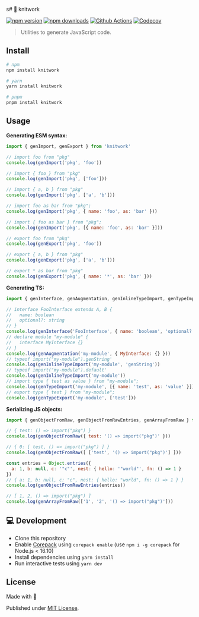 s# 🧶 knitwork

[![npm version][npm-version-src]][npm-version-href]
[![npm downloads][npm-downloads-src]][npm-downloads-href]
[![Github Actions][github-actions-src]][github-actions-href]
[![Codecov][codecov-src]][codecov-href]

> Utilities to generate JavaScript code.

## Install

```sh
# npm
npm install knitwork

# yarn
yarn install knitwork

# pnpm
pnpm install knitwork
```

## Usage

**Generating ESM syntax:**

```js
import { genImport, genExport } from 'knitwork'

// import foo from "pkg"
console.log(genImport('pkg', 'foo'))

// import { foo } from "pkg"
console.log(genImport('pkg', ['foo']))

// import { a, b } from "pkg"
console.log(genImport('pkg', ['a', 'b']))

// import foo as bar from "pkg";
console.log(genImport('pkg', { name: 'foo', as: 'bar' }))

// import { foo as bar } from "pkg";
console.log(genImport('pkg', [{ name: 'foo', as: 'bar' }]))

// export foo from "pkg"
console.log(genExport('pkg', 'foo'))

// export { a, b } from "pkg"
console.log(genExport('pkg', ['a', 'b']))

// export * as bar from "pkg"
console.log(genExport('pkg', { name: '*', as: 'bar' }))
```

**Generating TS:**

```js
import { genInterface, genAugmentation, genInlineTypeImport, genTypeImport, genTypeExport } from 'knitwork'

// interface FooInterface extends A, B {
//   name: boolean
//   optional?: string
// }
console.log(genInterface('FooInterface', { name: 'boolean', 'optional?': 'string' }, { extends: ['A', 'B'] }))
// declare module "my-module" {
//   interface MyInterface {}
// }
console.log(genAugmentation('my-module', { MyInterface: {} }))
// typeof import("my-module").genString'
console.log(genInlineTypeImport('my-module', 'genString'))
// typeof import("my-module").default'
console.log(genInlineTypeImport('my-module'))
// import type { test as value } from "my-module";
console.log(genTypeImport('my-module', [{ name: 'test', as: 'value' }]))
// export type { test } from "my-module";
console.log(genTypeExport('my-module', ['test']))
```

**Serializing JS objects:**

```js
import { genObjectFromRaw, genObjectFromRawEntries, genArrayFromRaw } from 'knitwork'

// { test: () => import("pkg") }
console.log(genObjectFromRaw({ test: '() => import("pkg")' }))

// { 0: [ test, () => import("pkg") ] }
console.log(genObjectFromRaw([ ['test', '() => import("pkg")'] ]))

const entries = Object.entries({
  a: 1, b: null, c: '"c"', nest: { hello: '"world"', fn: () => 1 }
})
// { a: 1, b: null, c: "c", nest: { hello: "world", fn: () => 1 } }
console.log(genObjectFromRawEntries(entries))

// [ 1, 2, () => import("pkg") ]
console.log(genArrayFromRaw(['1', '2', '() => import("pkg")']))
```

## 💻 Development

- Clone this repository
- Enable [Corepack](https://github.com/nodejs/corepack) using `corepack enable` (use `npm i -g corepack` for Node.js < 16.10)
- Install dependencies using `yarn install`
- Run interactive tests using `yarn dev`

## License

Made with 💛

Published under [MIT License](./LICENSE).

<!-- Badges -->
[npm-version-src]: https://img.shields.io/npm/v/knitwork?style=flat-square
[npm-version-href]: https://npmjs.com/package/knitwork

[npm-downloads-src]: https://img.shields.io/npm/dm/knitwork?style=flat-square
[npm-downloads-href]: https://npmjs.com/package/knitwork

[github-actions-src]: https://img.shields.io/github/workflow/status/unjs/knitwork/ci/main?style=flat-square
[github-actions-href]: https://github.com/unjs/knitwork/actions?query=workflow%3Aci

[codecov-src]: https://img.shields.io/codecov/c/gh/unjs/knitwork/main?style=flat-square
[codecov-href]: https://codecov.io/gh/unjs/knitwork

